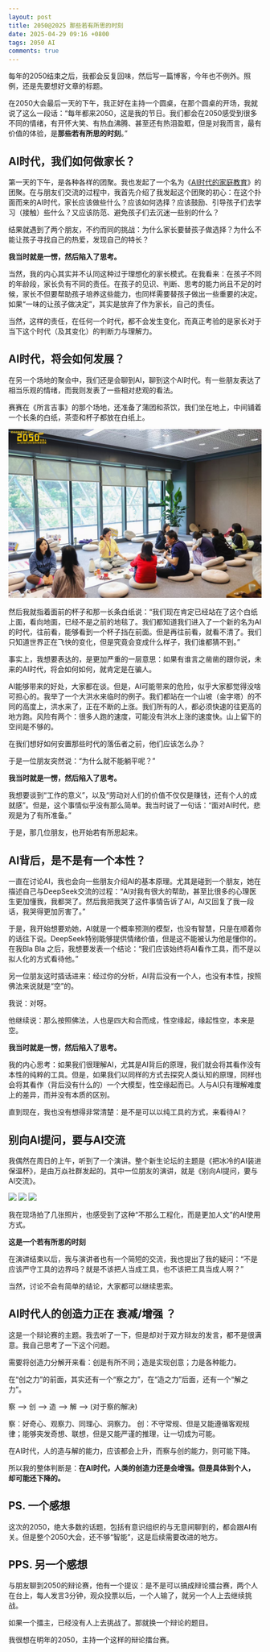```yaml
---
layout: post
title: 2050@2025 那些若有所思的时刻
date: 2025-04-29 09:16 +0800
tags: 2050 AI
comments: true
---
```


每年的2050结束之后，我都会反复回味，然后写一篇博客，今年也不例外。照例，还是先要想好文章的标题。

在2050大会最后一天的下午，我正好在主持一个圆桌，在那个圆桌的开场，我就说了这么一段话：“每年都来2050，这是我的节日。我们都会在2050感受到很多不同的情绪，有开怀大笑、有热血沸腾、甚至还有热泪盈眶，但是对我而言，最有价值的体验，是**那些若有所思的时刻**。”

## AI时代，我们如何做家长？

第一天的下午，是各种各样的团聚。我也发起了一个名为《[AI时代的家庭教育](https://2050.org/#/activity/11796)》的团聚。在与朋友们交流的过程中，我首先介绍了我发起这个团聚的初心：在这个扑面而来的AI时代，家长应该做些什么？应该如何选择？应该鼓励、引导孩子们去学习（接触）些什么？又应该防范、避免孩子们去沉迷一些别的什么？

结果就遇到了两个朋友，不约而同的挑战：为什么家长要替孩子做选择？为什么不能让孩子寻找自己的热爱，发现自己的特长？

**我当时就是一愣，然后陷入了思考。**

当然，我的内心其实并不认同这种过于理想化的家长模式。在我看来：在孩子不同的年龄段，家长负有不同的责任。在孩子的见识、判断、思考的能力尚且不足的时候，家长不但要帮助孩子培养这些能力，也同样需要替孩子做出一些重要的决定。如果“一味的让孩子做决定”，其实是放弃了作为家长，自己的责任。

当然，这样的责任，在任何一个时代，都不会发生变化，而真正考验的是家长对于当下这个时代（及其变化）的判断力与理解力。

## AI时代，将会如何发展？

在另一个场地的聚会中，我们还是会聊到AI，聊到这个AI时代。有一些朋友表达了相当乐观的情绪，而我则发表了一些相对悲观的看法。

赛赛在《所言吉事》的那个场地，还准备了蒲团和茶饮，我们坐在地上，中间铺着一个长条的白纸，茶壶和杯子都放在白纸上。

![](/assets/img/2050-01.jpg)

然后我就指着面前的杯子和那一长条白纸说：“我们现在肯定已经站在了这个白纸上面，看向地面，已经不是之前的地毯了。我们都知道我们进入了一个新的名为AI的时代，往前看，能够看到一个杯子挡在前面。但是再往前看，就看不清了。我们只知道世界正在飞快的变化，但是究竟会变成什么样子，我们谁都猜不到。”

事实上，我想要表达的，是更加严重的一层意思：如果有谁言之凿凿的跟你说，未来的AI时代，将会如何如何，就肯定是在骗人。

AI能够带来的好处，大家都在谈。但是，AI可能带来的危险，似乎大家都觉得没啥可担心的。我举了一个大洪水来临时的例子。我们都站在一个山坡（金字塔）的不同的高度上，洪水来了，正在不断的上涨。我们所有的人，都必须快速的往更高的地方跑。风险有两个：很多人跑的速度，可能没有洪水上涨的速度快。山上留下的空间是不够的。

在我们想好如何安置那些时代的落伍者之前，他们应该怎么办？

于是一位朋友突然说：“为什么就不能躺平呢？”

**我当时就是一愣，然后陷入了思考。**

我想要谈到“工作的意义”，以及“劳动对人们的价值不仅仅是赚钱，还有个人的成就感”。但是，这个事情似乎没有那么简单。我当时说了一句话：“面对AI时代，悲观是为了有所准备。”

于是，那几位朋友，也开始若有所思起来。

## AI背后，是不是有一个本性？

一直在讨论AI，我也会向一些朋友介绍AI的基本原理。尤其是碰到一个朋友，她在描述自己与DeepSeek交流的过程：“AI对我有很大的帮助，甚至比很多的心理医生更加懂我，我都哭了。然后我把我哭了这件事情告诉了AI，AI又回复了我一段话，我哭得更加厉害了。”

于是，我开始想要劝她，AI就是一个概率预测的模型，也没有智慧，只是在顺着你的话往下说。DeepSeek特别能够提供情绪价值，但是这不能被认为他是懂你的。在我Bla Bla 之后，我想要发表一个结论：“我们应该始终将AI看作工具，而不是以拟人化的方式看待他。”

另一位朋友这时插话进来：经过你的分析，AI背后没有一个人，也没有本性，按照佛法来说就是“空”的。

我说：对呀。

他继续说：那么按照佛法，人也是四大和合而成，性空缘起，缘起性空，本来是空。

**我当时就是一愣，然后陷入了思考。**

我的内心思考：如果我们很理解AI，尤其是AI背后的原理，我们就会将其看作没有本性的纯粹的工具。但是，如果我们以同样的方式去探究人类认知的原理，同样也会将其看作（背后没有什么的）一个大模型，性空缘起而已。人与AI只有理解难度上的差异，而并没有本质的区别。

直到现在，我也没有想得非常清楚：是不是可以以纯工具的方式，来看待AI？

## 别向AI提问，要与AI交流

我偶然在周日的上午，听到了一个演讲。整个新生论坛的主题是《把冰冷的AI装进保温杯》，是由万焱社群发起的。其中一位朋友的演讲，就是《别向AI提问，要与AI交流》。

![](/assets/img/2050-02.jpg)
![](/assets/img/2050-03.jpg)
![](/assets/img/2050-04.jpg)

我在现场拍了几张照片，也感受到了这种“不那么工程化，而是更加人文”的AI使用方式。

**这是一个若有所思的时刻**

在演讲结束以后，我与演讲者也有一个简短的交流，我也提出了我的疑问：“不是应该严守工具的边界吗？就是不该把人当成工具，也不该把工具当成人啊？”

当然，讨论不会有简单的结论，大家都可以继续思索。

## AI时代人的创造力正在 衰减/增强 ？

这是一个辩论赛的主题。我去听了一下，但是却对于双方辩友的发言，都不是很满意。我自己思考了一下这个问题。

需要将创造力分解开来看：创是有所不同；造是实现创意；力是各种能力。

在“创之力”的前面，其实还有一个“察之力”，在“造之力”后面，还有一个“解之力”。

察 -->  创 --> 造 --> 解 --> (对于察的解决)

察：好奇心、观察力、同理心、洞察力。
创：不守常规、但是又能遵循客观规律；能够突发奇想、联想，但是又能严谨的推理，让一切成为可能。

在AI时代，人的造与解的能力，应该都会上升，而察与创的能力，则可能下降。

所以我的整体判断是：**在AI时代，人类的创造力还是会增强。但是具体到个人，却可能还下降的。**

## PS. 一个感想

这次的2050，绝大多数的话题，包括有意识组织的与无意间聊到的，都会跟AI有关。但是整个2050大会，还不够“智能”，这是后续需要改进的地方。

## PPS. 另一个感想

与朋友聊到2050的辩论赛，他有一个提议：是不是可以搞成辩论擂台赛，两个人在台上，每人发言3分钟，观众投票以后，一个人输了，就另一个人上去继续挑战。

如果一个擂主，已经没有人上去挑战了。那就换一个辩论的题目。

我很想在明年的2050，主持一个这样的辩论擂台赛。